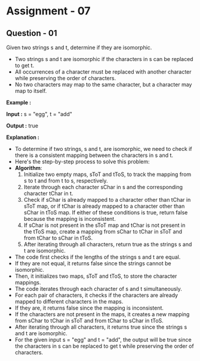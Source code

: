 # **Assignment - 07**
## **Question - 01**

Given two strings s and t, determine if they are isomorphic.
- Two strings s and t are isomorphic if the characters in s can be replaced to get t.
- All occurrences of a character must be replaced with another character while preserving the order of characters.
- No two characters may map to the same character, but a character may map to itself.

**Example :**

**Input :** s = "egg", t = "add"

**Output :** true

**Explanation :**
- To determine if two strings, s and t, are isomorphic, we need to check if there is a consistent mapping between the characters in s and t.
- Here's the step-by-step process to solve this problem:
- **Algorithm**:
    1. Initialize two empty maps, sToT and tToS, to track the mapping from s to t and from t to s, respectively.
    2. Iterate through each character sChar in s and the corresponding character tChar in t.
    3. Check if sChar is already mapped to a character other than tChar in sToT map, or if tChar is already mapped to a character other than sChar in tToS map. If either of these conditions is true, return false because the mapping is inconsistent.
    4. If sChar is not present in the sToT map and tChar is not present in the tToS map, create a mapping from sChar to tChar in sToT and from tChar to sChar in tToS.
    5. After iterating through all characters, return true as the strings s and t are isomorphic.
- The code first checks if the lengths of the strings s and t are equal. 
- If they are not equal, it returns false since the strings cannot be isomorphic.
- Then, it initializes two maps, sToT and tToS, to store the character mappings.
- The code iterates through each character of s and t simultaneously. 
- For each pair of characters, it checks if the characters are already mapped to different characters in the maps. 
- If they are, it returns false since the mapping is inconsistent.
- If the characters are not present in the maps, it creates a new mapping from sChar to tChar in sToT and from tChar to sChar in tToS.
- After iterating through all characters, it returns true since the strings s and t are isomorphic.
- For the given input s = "egg" and t = "add", the output will be true since the characters in s can be replaced to get t while preserving the order of characters.